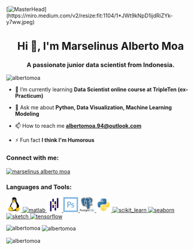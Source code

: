 [![MasterHead](https://1.bp.blogspot.com/-7A4WynwLsM...)](https://miro.medium.com/v2/resize:fit:1104/1*JWt9kNpD1ijdRiZYk-y7ww.jpeg)
<h1 align="center">Hi 👋, I'm Marselinus Alberto Moa</h1>
<h3 align="center">A passionate junior data scientist from Indonesia.</h3>

<p align="left"> <img src="https://komarev.com/ghpvc/?username=albertomoa&label=Profile%20views&color=0e75b6&style=flat" alt="albertomoa" /> </p>

- 🌱 I’m currently learning **Data Scientist online course at TripleTen (ex-Practicum)**

- 💬 Ask me about **Python, Data Visualization, Machine Learning Modeling**

- 📫 How to reach me **albertomoa.94@outlook.com**

- ⚡ Fun fact **I think I'm Humorous**

<h3 align="left">Connect with me:</h3>
<p align="left">
<a href="https://linkedin.com/in/marselinus alberto moa" target="blank"><img align="center" src="https://raw.githubusercontent.com/rahuldkjain/github-profile-readme-generator/master/src/images/icons/Social/linked-in-alt.svg" alt="marselinus alberto moa" height="30" width="40" /></a>
</p>

<h3 align="left">Languages and Tools:</h3>
<p align="left"> <a href="https://www.linux.org/" target="_blank" rel="noreferrer"> <img src="https://raw.githubusercontent.com/devicons/devicon/master/icons/linux/linux-original.svg" alt="linux" width="40" height="40"/> </a> <a href="https://www.mathworks.com/" target="_blank" rel="noreferrer"> <img src="https://upload.wikimedia.org/wikipedia/commons/2/21/Matlab_Logo.png" alt="matlab" width="40" height="40"/> </a> <a href="https://pandas.pydata.org/" target="_blank" rel="noreferrer"> <img src="https://raw.githubusercontent.com/devicons/devicon/2ae2a900d2f041da66e950e4d48052658d850630/icons/pandas/pandas-original.svg" alt="pandas" width="40" height="40"/> </a> <a href="https://www.photoshop.com/en" target="_blank" rel="noreferrer"> <img src="https://raw.githubusercontent.com/devicons/devicon/master/icons/photoshop/photoshop-line.svg" alt="photoshop" width="40" height="40"/> </a> <a href="https://www.postgresql.org" target="_blank" rel="noreferrer"> <img src="https://raw.githubusercontent.com/devicons/devicon/master/icons/postgresql/postgresql-original-wordmark.svg" alt="postgresql" width="40" height="40"/> </a> <a href="https://www.python.org" target="_blank" rel="noreferrer"> <img src="https://raw.githubusercontent.com/devicons/devicon/master/icons/python/python-original.svg" alt="python" width="40" height="40"/> </a> <a href="https://scikit-learn.org/" target="_blank" rel="noreferrer"> <img src="https://upload.wikimedia.org/wikipedia/commons/0/05/Scikit_learn_logo_small.svg" alt="scikit_learn" width="40" height="40"/> </a> <a href="https://seaborn.pydata.org/" target="_blank" rel="noreferrer"> <img src="https://seaborn.pydata.org/_images/logo-mark-lightbg.svg" alt="seaborn" width="40" height="40"/> </a> <a href="https://www.sketch.com/" target="_blank" rel="noreferrer"> <img src="https://www.vectorlogo.zone/logos/sketchapp/sketchapp-icon.svg" alt="sketch" width="40" height="40"/> </a> <a href="https://www.tensorflow.org" target="_blank" rel="noreferrer"> <img src="https://www.vectorlogo.zone/logos/tensorflow/tensorflow-icon.svg" alt="tensorflow" width="40" height="40"/> </a> </p>

<p><img align="left" src="https://github-readme-stats.vercel.app/api/top-langs?username=albertomoa&show_icons=true&locale=en&layout=compact" alt="albertomoa" /></p>

<p>&nbsp;<img align="center" src="https://github-readme-stats.vercel.app/api?username=albertomoa&show_icons=true&locale=en" alt="albertomoa" /></p>

<p><img align="center" src="https://github-readme-streak-stats.herokuapp.com/?user=albertomoa&" alt="albertomoa" /></p>
